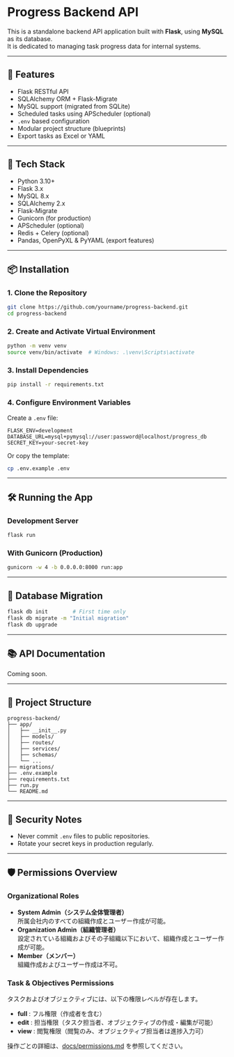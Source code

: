 # Progress Backend API

This is a standalone backend API application built with **Flask**, using **MySQL** as its database.  
It is dedicated to managing task progress data for internal systems.

---

## 🚀 Features

- Flask RESTful API
- SQLAlchemy ORM + Flask-Migrate
- MySQL support (migrated from SQLite)
- Scheduled tasks using APScheduler (optional)
- `.env` based configuration
- Modular project structure (blueprints)
- Export tasks as Excel or YAML

---

## 🧱 Tech Stack

- Python 3.10+
- Flask 3.x
- MySQL 8.x
- SQLAlchemy 2.x
- Flask-Migrate
- Gunicorn (for production)
- APScheduler (optional)
- Redis + Celery (optional)
- Pandas, OpenPyXL & PyYAML (export features)

---

## 📦 Installation

### 1. Clone the Repository

```bash
git clone https://github.com/yourname/progress-backend.git
cd progress-backend
```

### 2. Create and Activate Virtual Environment

```bash
python -m venv venv
source venv/bin/activate  # Windows: .\venv\Scripts\activate
```

### 3. Install Dependencies

```bash
pip install -r requirements.txt
```

### 4. Configure Environment Variables

Create a `.env` file:

```env
FLASK_ENV=development
DATABASE_URL=mysql+pymysql://user:password@localhost/progress_db
SECRET_KEY=your-secret-key
```

Or copy the template:

```bash
cp .env.example .env
```

---

## 🛠 Running the App

### Development Server

```bash
flask run
```

### With Gunicorn (Production)

```bash
gunicorn -w 4 -b 0.0.0.0:8000 run:app
```

---

## 🔧 Database Migration

```bash
flask db init        # First time only
flask db migrate -m "Initial migration"
flask db upgrade
```

---

## 📚 API Documentation

Coming soon.

---

## 📂 Project Structure

```
progress-backend/
├── app/
│   ├── __init__.py
│   ├── models/
│   ├── routes/
│   ├── services/
│   ├── schemas/
│   └── ...
├── migrations/
├── .env.example
├── requirements.txt
├── run.py
└── README.md
```

---

## 🔐 Security Notes

- Never commit `.env` files to public repositories.
- Rotate your secret keys in production regularly.

---

## 🛡 Permissions Overview

### Organizational Roles
- **System Admin（システム全体管理者）**  
  所属会社内のすべての組織作成とユーザー作成が可能。
- **Organization Admin（組織管理者）**  
  設定されている組織およびその子組織以下において、組織作成とユーザー作成が可能。
- **Member（メンバー）**  
  組織作成およびユーザー作成は不可。

### Task & Objectives Permissions
タスクおよびオブジェクティブには、以下の権限レベルが存在します。

- **full** : フル権限（作成者を含む）  
- **edit** : 担当権限（タスク担当者、オブジェクティブの作成・編集が可能）  
- **view** : 閲覧権限（閲覧のみ、オブジェクティブ担当者は進捗入力可）

操作ごとの詳細は、[docs/permissions.md](docs/permissions.md) を参照してください。

